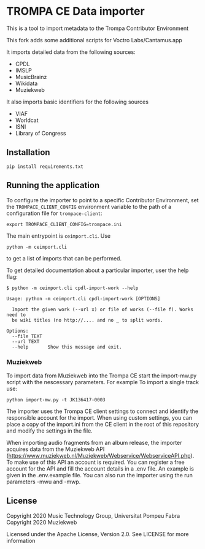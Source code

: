 # TROMPA CE Data importer

This is a tool to import metadata to the Trompa Contributor Environment

This fork adds some additional scripts for Voctro Labs/Cantamus.app

It imports detailed data from the following sources:

  * CPDL
  * IMSLP
  * MusicBrainz
  * Wikidata
  * Muziekweb

It also imports basic identifiers for the following sources

  * VIAF
  * Worldcat
  * ISNI
  * Library of Congress

## Installation

    pip install requirements.txt

## Running the application

To configure the importer to point to a specific Contributor Environment, set
the `TROMPACE_CLIENT_CONFIG` environment variable to the path of a configuration
file for `trompace-client`:

    export TROMPACE_CLIENT_CONFIG=trompace.ini

The main entrypoint is `ceimport.cli`. Use

    python -m ceimport.cli

to get a list of imports that can be performed.

To get detailed documentation about a particular importer, user the help flag:

    $ python -m ceimport.cli cpdl-import-work --help

    Usage: python -m ceimport.cli cpdl-import-work [OPTIONS]

      Import the given work (--url x) or file of works (--file f). Works need to
      be wiki titles (no http://.... and no _ to split words.

    Options:
      --file TEXT
      --url TEXT
      --help       Show this message and exit.

### Muziekweb

To import data from Muziekweb into the Trompa CE start the import-mw.py script
with the nescessary parameters. For example To import a single track use:

    python import-mw.py -t JK136417-0003

The importer uses the Trompa CE client settings to connect and identify the
responsible account for the import. When using custom settings, you can place a
copy of the import.ini from the CE client in the root of this repository and
modify the settings in the file.

When importing audio fragments from an album release, the importer acquires
data from the Muziekweb API
(https://www.muziekweb.nl/Muziekweb/Webservice/WebserviceAPI.php). To make use
of this API an account is required. You can register a free account for the API
and fill the account details in a .env file. An example is given in the
.env.example file. You can also run the importer using the run parameters -mwu
and -mwp.

## License

Copyright 2020 Music Technology Group, Universitat Pompeu Fabra
Copyright 2020 Muziekweb

Licensed under the Apache License, Version 2.0. See LICENSE for more information
